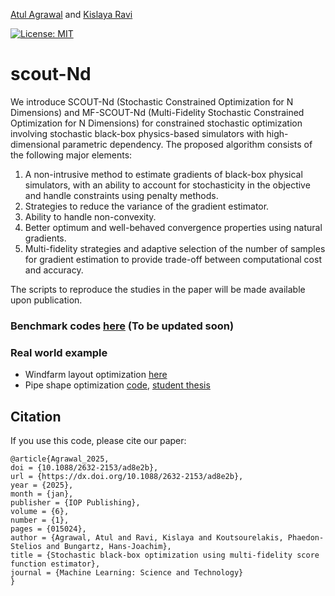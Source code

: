 [Atul Agrawal](mailto:atul.agrawal@tum.de) and [Kislaya Ravi](mailto:kislaya.ravi@tum.de)

[![License: MIT](https://img.shields.io/badge/License-MIT-red.svg)](https://opensource.org/licenses/MIT)
# scout-Nd

We introduce SCOUT-Nd (Stochastic Constrained Optimization for N Dimensions) and MF-SCOUT-Nd (Multi-Fidelity Stochastic Constrained Optimization for N Dimensions) for constrained stochastic optimization involving stochastic black-box physics-based simulators with high-dimensional parametric dependency. The proposed algorithm consists of the following major elements:

1. A non-intrusive method to estimate gradients of black-box physical simulators, with an ability to account for stochasticity in the objective and handle constraints using penalty methods.
2. Strategies to reduce the variance of the gradient estimator.
3. Ability to handle non-convexity.
4. Better optimum and well-behaved convergence properties using natural gradients.
5. Multi-fidelity strategies and adaptive selection of the number of samples for gradient estimation to provide trade-off between computational cost and accuracy.

The scripts to reproduce the studies in the paper will be made available upon publication. 

### Benchmark codes [here](https://gitlab.lrz.de/ga83tum/scout-nd-benchmarking) (To be updated soon)
### Real world example 
- Windfarm layout optimization [here](https://github.com/atulag0711/windfarm_layout_optimization)
- Pipe shape optimization [code](), [student thesis](https://mediatum.ub.tum.de/doc/1749210/1749210.pdf) 


## Citation
If you use this code, please cite our paper:
```
@article{Agrawal_2025,
doi = {10.1088/2632-2153/ad8e2b},
url = {https://dx.doi.org/10.1088/2632-2153/ad8e2b},
year = {2025},
month = {jan},
publisher = {IOP Publishing},
volume = {6},
number = {1},
pages = {015024},
author = {Agrawal, Atul and Ravi, Kislaya and Koutsourelakis, Phaedon-Stelios and Bungartz, Hans-Joachim},
title = {Stochastic black-box optimization using multi-fidelity score function estimator},
journal = {Machine Learning: Science and Technology}
}
```
